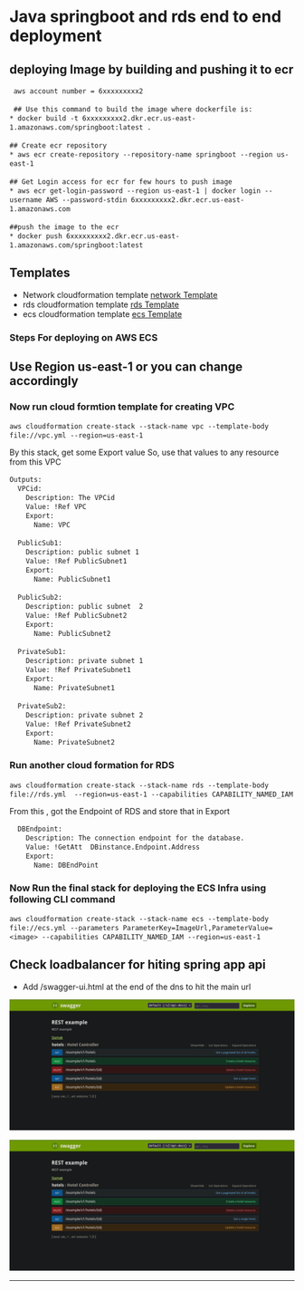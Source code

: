 #  Java springboot and rds end to end deployment


## deploying Image by building and pushing it to ecr 
```
 aws account number = 6xxxxxxxxx2
 
 ## Use this command to build the image where dockerfile is:
* docker build -t 6xxxxxxxxx2.dkr.ecr.us-east-1.amazonaws.com/springboot:latest . 

## Create ecr repository
* aws ecr create-repository --repository-name springboot --region us-east-1

## Get Login access for ecr for few hours to push image
* aws ecr get-login-password --region us-east-1 | docker login --username AWS --password-stdin 6xxxxxxxxx2.dkr.ecr.us-east-1.amazonaws.com

##push the image to the ecr
* docker push 6xxxxxxxxx2.dkr.ecr.us-east-1.amazonaws.com/springboot:latest
```
## Templates
* Network cloudformation template [network Template](https://raw.githubusercontent.com/satyum/javaspringboot/master/templates/vpc.yml)
* rds cloudformation template [rds Template](https://raw.githubusercontent.com/satyum/javaspringboot/master/templates/rds.yml)
* ecs cloudformation template [ecs Template](https://raw.githubusercontent.com/satyum/javaspringboot/master/templates/ecs.yml)



### Steps For deploying on AWS ECS

Use Region <b>us-east-1</b> or you can change accordingly
-----------------------------------------------------------------------------------------------------------------------------------------------
### Now run cloud formtion template for creating VPC
```
aws cloudformation create-stack --stack-name vpc --template-body file://vpc.yml --region=us-east-1
```
By this stack, get some Export value
So, use that values to any resource from this VPC
```
Outputs:
  VPCid:
    Description: The VPCid
    Value: !Ref VPC
    Export:
      Name: VPC

  PublicSub1:
    Description: public subnet 1
    Value: !Ref PublicSubnet1
    Export:
      Name: PublicSubnet1

  PublicSub2:
    Description: public subnet  2
    Value: !Ref PublicSubnet2
    Export:
      Name: PublicSubnet2

  PrivateSub1:
    Description: private subnet 1
    Value: !Ref PrivateSubnet1
    Export:
      Name: PrivateSubnet1

  PrivateSub2:
    Description: private subnet 2
    Value: !Ref PrivateSubnet2
    Export:
      Name: PrivateSubnet2
```
### Run another cloud formation for RDS 
```
aws cloudformation create-stack --stack-name rds --template-body file://rds.yml  --region=us-east-1 --capabilities CAPABILITY_NAMED_IAM
```
From this , got the Endpoint of RDS and store that in Export
```
  DBEndpoint:
    Description: The connection endpoint for the database.
    Value: !GetAtt  DBinstance.Endpoint.Address
    Export:
      Name: DBEndPoint 
```
### Now Run the final stack for deploying the ECS Infra using following CLI command 
```
aws cloudformation create-stack --stack-name ecs --template-body file://ecs.yml --parameters ParameterKey=ImageUrl,ParameterValue=<image> --capabilities CAPABILITY_NAMED_IAM --region=us-east-1
```


## Check loadbalancer for hiting spring app api
* Add /swagger-ui.html at the end of the dns to hit the main url


![dns](https://github.com/satyum/javaspringboot/blob/master/pictures/Screenshot%20from%202022-12-19%2012-33-28.png)



![mainroute](https://github.com/satyum/javaspringboot/blob/master/pictures/Screenshot%20from%202022-12-19%2012-33-28.png)



___________________________________________________________________________________________________________________________________
